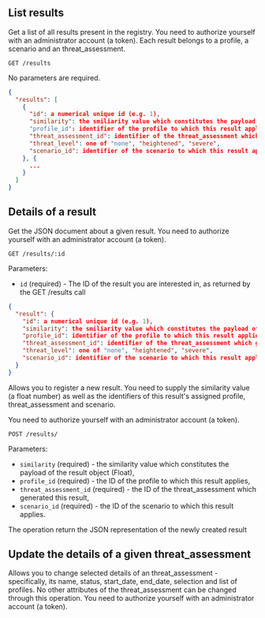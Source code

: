 ## List results

Get a list of all results present in the registry. You need to authorize yourself with an administrator account (a token).
Each result belongs to a profile, a scenario and an threat_assessment.

```
GET /results
```

No parameters are required.

```json
{
  "results": [
    {
      "id": a numerical unique id (e.g. 1),
      "similarity": the smiliarity value which constitutes the payload of the result object (Float).
      "profile_id": identifier of the profile to which this result applies,
      "threat_assessment_id": identifier of the threat_assessment which generated this result,
      "threat_level": one of "none", "heightened", "severe",
      "scenario_id": identifier of the scenario to which this result applies.
    }, {
      ...
    }
  ]
}
```

## Details of a result

Get the JSON document about a given result. You need to authorize yourself with an administrator account (a token).

```
GET /results/:id
```

Parameters:

+ `id` (required) - The ID of the result you are interested in, as returned by the GET /results call

```json
{
  "result": {
    "id": a numerical unique id (e.g. 1),
    "similarity": the smiliarity value which constitutes the payload of the result object (Float),
    "profile_id": identifier of the profile to which this result applies,
    "threat_assessment_id": identifier of the threat_assessment which generated this result,
    "threat_level": one of "none", "heightened", "severe",
    "scenario_id": identifier of the scenario to which this result applies.
  }
}
```

Allows you to register a new result. You need to supply the similarity value (a float number) as well as the identifiers of this result's assigned profile, threat_assessment and scenario.

You need to authorize yourself with an administrator account (a token).

```
POST /results/
```

Parameters:

+ `similarity` (required) - the similarity value which constitutes the payload of the result object (Float),
+ `profile_id` (required) - the ID of the profile to which this result applies,
+ `threat_assessment_id` (required) - the ID of the threat_assessment which generated this result,
+ `scenario_id` (required) - the ID of the scenario to which this result applies.

The operation return the JSON representation of the newly created result

## Update the details of a given threat_assessment

Allows you to change selected details of an threat_assessment - specifically, its name, status, start_date, end_date, selection and list of profiles. No other attributes of the threat_assessment can be changed through this operation. You need to authorize yourself with an administrator account (a token).
